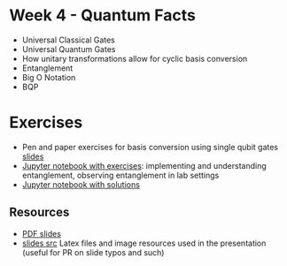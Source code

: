 # Week 4 - Quantum Facts

 * Universal Classical Gates
 * Universal Quantum Gates
 * How unitary transformations allow for cyclic basis conversion
 * Entanglement
 * Big O Notation
 * BQP

# Exercises
 * Pen and paper exercises for basis conversion using single qubit gates [slides](slides.pdf)
 * [Jupyter notebook with exercises](exercises/w4_01.ipynb): implementing and understanding entanglement, observing entanglement in lab settings
 * [Jupyter notebook with solutions](exercises/w4_01_s.ipynb)

## Resources
 * [PDF slides](slides.pdf)
 * [slides src](latex/) Latex files and image resources used in the presentation (useful for PR on slide typos and such)
